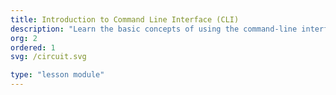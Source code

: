 ```yaml
---
title: Introduction to Command Line Interface (CLI)
description: "Learn the basic concepts of using the command-line interface to simplify computing tasks and enhance your productivity."
org: 2
ordered: 1
svg: /circuit.svg

type: "lesson module"
---
```

